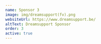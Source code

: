 ```yaml
---
name: Sponsor 3
image: img/dreamsupport(fv).png
websiteUrl: https://www.dreamsupport.be/
altText: Dreamsupport Sponsor
order: 3
active: true
---
```

